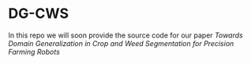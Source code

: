 # DG-CWS
In this repo we will soon provide the source code for our paper *Towards Domain Generalization in Crop and Weed Segmentation for Precision Farming Robots*
